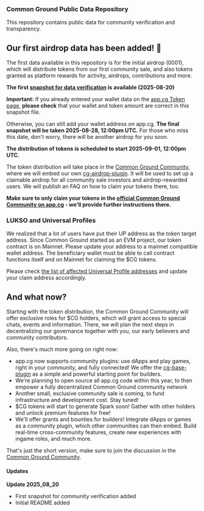 ### Common Ground Public Data Repository

This repository contains public data for community verification and transparency.

## Our first airdrop data has been added! 🎉

The first data available in this repository is for the initial airdrop (0001), which will distribute tokens from our first community sale, and also tokens granted as platform rewards for activity, airdrops, contributions and more.

**The first [snapshot for data verification](airdrops/0001/2025_08_20/airdrop_data.md) is available (2025-08-20)**

**Important:** If you already entered your wallet data on the [app.cg Token page](https://app.cg/token/), **please check** that your wallet and token amount are correct in this snapshot file.

Otherwise, you can still add your wallet address on app.cg. **The final snapshot will be taken 2025-08-28, 12:00pm UTC.** For those who miss this date, don't worry, there will be another airdrop for you soon.

**The distribution of tokens is scheduled to start 2025-09-01, 12:00pm UTC.**

The token distribution will take place in the [Common Ground Community](https://app.cg/c/commonground/), where we will embed our own [cg-airdrop-plugin](https://github.com/Common-Ground-DAO/cg-airdrop-plugin). It will be used to set up a claimable airdrop for all community sale investors and airdrop-rewarded users. We will publish an FAQ on how to claim your tokens there, too.

**Make sure to only claim your tokens in the [official Common Ground Community on app.cg](https://app.cg/c/commonground/) - we'll provide further instructions there.**

### LUKSO and Universal Profiles

We realized that a lot of users have put their UP address as the token target address. Since Common Ground started as an EVM project, our token contract is on Mainnet. Please update your address to a mainnet compatible wallet address. The beneficiary wallet must be able to call contract functions itself and on Mainnet for claiming the $CG tokens.

Please check [the list of affected Universal Profile addresses](airdrops/0001/universal_profile_addresses.md) and update your claim address accordingly.

## And what now?

Starting with the token distribution, the Common Ground Community will offer exclusive roles for $CG holders, which will grant access to special chats, events and information. There, we will plan the next steps in decentralizing our governance together with you, our early believers and community contributors.

Also, there's much more going on right now:

- app.cg now supports community plugins: use dApps and play games, right in your community, and fully connected! We offer the [cg-base-plugin](https://github.com/Common-Ground-DAO/cg-base-plugin) as a simple and powerful starting point for builders.
- We're planning to open source all app.cg code within this year, to then empower a fully decentralized Common Ground community network
- Another small, exclusive community sale is coming, to fund infrastructure and development cost. Stay tuned!
- $CG tokens will start to generate Spark soon! Gather with other holders and unlock premium features for free!
- We'll offer grants and bounties for builders! Integrate dApps or games as a community plugin, which other communities can then embed. Build real-time cross-community features, create new experiences with ingame roles, and much more.

That's just the short version, make sure to join the discussion in the [Common Ground Community](https://app.cg/c/commonground/).

#### Updates

**Update 2025_08_20**

- First snapshot for community verification added
- Initial README added